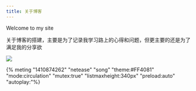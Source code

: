 ```yaml
---
title: 关于博客
---
```

Welcome to my site


关于博客的搭建，主要是为了记录我学习路上的心得和问题，但更主要的还是为了满足我的分享欲


![](https://5b0988e595225.cdn.sohucs.com/images/20180425/600115a9255c4c0fb3e1ca3b1b36f0fb.png)


{% meting "1410874262" "netease" "song" "theme:#FF4081" "mode:circulation" "mutex:true" "listmaxheight:340px" "preload:auto" "autoplay:"%}

